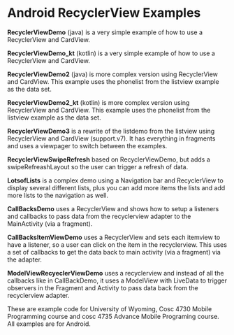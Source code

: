 Android RecyclerView Examples
==============

<b>RecyclerViewDemo</b> (java) is a very simple example of how to use a RecyclerView and CardView. 

<b>RecyclerViewDemo_kt</b> (kotlin) is a very simple example of how to use a RecyclerView and CardView.   

<b>RecyclerViewDemo2</b> (java) is more complex version using RecyclerView and CardView. This example uses the phonelist from the listview example as the data set.

<b>RecyclerViewDemo2_kt</b> (kotlin) is more complex version using RecyclerView and CardView. This example uses the phonelist from the listview example as the data set.


<b>RecyclerViewDemo3</b> is a rewrite of the listdemo from the listview using RecyclerView and CardView (support.v7). It has everything in fragments and uses a viewpager to switch between the examples.

<b>RecyclerViewSwipeRefresh</b> based on RecyclerViewDemo, but adds a swipeRefreashLayout so the user can trigger a refresh of data.

<b>LotsofLists</b> is a complex demo using a Navigation bar and RecyclerView to display several different lists, plus you can add more items the lists and add more lists to the navigation as well.

<b>CallBacksDemo</b> uses a RecyclerView and shows how to setup a listeners and callbacks to pass data from the recyclerview adapter to the MainActivity (via a fragment).

<b>CallBacksItemViewDemo</b> uses a RecyclerView and sets each itemview to have a listener, so a user can click on the item in the recyclerview.  This uses a set of callbacks to get the data back to main activity (via a fragment) via the adapter.

<b>ModelViewRecyeclerViewDemo</b> uses a recyclerview and instead of all the callbacks like in CallBackDemo, it uses a ModelView with LiveData to trigger observers in the Fragment and Activity to pass data back from the recyclerview adapter.

These are example code for University of Wyoming, Cosc 4730 Mobile Programming course and cosc 4735 Advance Mobile Programing course.  All examples are for Android.
